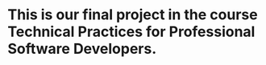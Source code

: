 # This is our final project in the course Technical Practices for Professional Software Developers.
